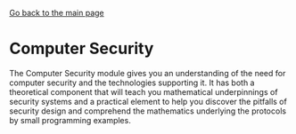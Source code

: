 [Go back to the main page](https://world-class.github.io/REPL/)

# Computer Security
The Computer Security module gives you an understanding of the need
for computer security and the technologies supporting it. It has both
a theoretical component that will teach you mathematical underpinnings
of security systems and a practical element to help you discover the
pitfalls of security design and comprehend the mathematics underlying
the protocols by small programming examples.
